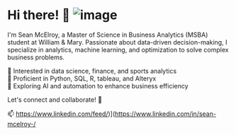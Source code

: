 # Hi there! 👋 ![image](https://github.com/user-attachments/assets/d491b730-e71c-44a9-a65e-bdb16acf89dc)


I'm Sean McElroy, a Master of Science in Business Analytics (MSBA) student at William & Mary. Passionate about data-driven decision-making, I specialize in analytics, machine learning, and optimization to solve complex business problems. 

🔹 Interested in data science, finance, and sports analytics  
🔹 Proficient in Python, SQL, R, tableau, and Alteryx  
🔹 Exploring AI and automation to enhance business efficiency  

Let's connect and collaborate! 🚀  

📫 https://www.linkedin.com/feed/)](https://www.linkedin.com/in/sean-mcelroy-/

